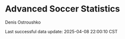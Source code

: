 # Advanced Soccer Statistics
Denis Ostroushko

<!-- gfm -->

Last successful data update: 2025-04-08 22:00:10 CST
